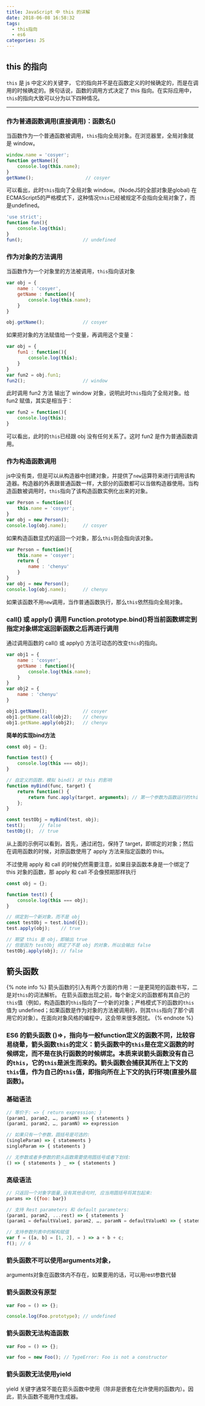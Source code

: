 ```yaml
---
title: JavaScript 中 this 的详解
date: 2018-06-08 16:58:32
tags:
  - this指向
  - es6
categories: JS
---
```


## this 的指向

`this` 是 js 中定义的关键字， 它的指向并不是在函数定义的时候确定的，而是在调用的时候确定的。换句话说，函数的调用方式决定了 this 指向。在实际应用中，`this`的指向大致可以分为以下四种情况。

---
<!-- more -->
### 作为普通函数调用(直接调用)：函数名()
当函数作为一个普通函数被调用，`this`指向全局对象。在浏览器里，全局对象就是 window。
```javascript
window.name = 'cosyer';
function getName(){
    console.log(this.name);
}
getName();                   // cosyer
```
可以看出，此时`this`指向了全局对象 window。(NodeJS的全部对象是global)
在ECMAScript5的严格模式下，这种情况`this`已经被规定不会指向全局对象了，而是undefined。
```javascript
'use strict';
function fun(){
    console.log(this);
}
fun();                      // undefined
```
### 作为对象的方法调用
当函数作为一个对象里的方法被调用，`this`指向该对象
```javascript
var obj = {
    name : 'cosyer',
    getName : function(){
        console.log(this.name);
    }
}

obj.getName();              // cosyer
```
如果把对象的方法赋值给一个变量，再调用这个变量：
```javascript
var obj = {
    fun1 : function(){
        console.log(this);
    }
}
var fun2 = obj.fun1;
fun2();                     // window
```
此时调用 fun2 方法 输出了 window 对象，说明此时`this`指向了全局对象。给 fun2 赋值，其实是相当于：
```javascript
var fun2 = function(){
    console.log(this);
}
```
可以看出，此时的`this`已经跟 obj 没有任何关系了。这时 fun2 是作为普通函数调用。

### 作为构造函数调用
js中没有类，但是可以从构造器中创建对象，并提供了`new`运算符来进行调用该构造器。构造器的外表跟普通函数一样，大部分的函数都可以当做构造器使用。当构造函数被调用时，`this`指向了该构造函数实例化出来的对象。
```javascript
var Person = function(){
    this.name = 'cosyer';
}
var obj = new Person();
console.log(obj.name);      // cosyer
```
如果构造函数显式的返回一个对象，那么`this`则会指向该对象。
```javascript
var Person = function(){
    this.name = 'cosyer';
    return {
        name : 'chenyu'
    }
}
var obj = new Person();
console.log(obj.name);      // chenyu
```
如果该函数不用`new`调用，当作普通函数执行，那么`this`依然指向全局对象。

### call() 或 apply() 调用 Function.prototype.bind()将当前函数绑定到指定对象绑定返回新函数之后再进行调用
通过调用函数的 call() 或 apply() 方法可动态的改变`this`的指向。
```javascript
var obj1 = {
    name : 'cosyer',
    getName : function(){
        console.log(this.name);
    }
}
var obj2 = {
    name : 'chenyu'
}

obj1.getName();             // cosyer
obj1.getName.call(obj2);    // chenyu
obj1.getName.apply(obj2);   // chenyu
```
**简单的实现bind方法**
```javascript
const obj = {};

function test() {
    console.log(this === obj);
}

// 自定义的函数，模拟 bind() 对 this 的影响
function myBind(func, target) {
    return function() {
        return func.apply(target, arguments); // 第一个参数为函数运行的this指向
    };
}

const testObj = myBind(test, obj);
test();     // false
testObj();  // true
```
从上面的示例可以看到，首先，通过闭包，保持了 target，即绑定的对象；然后在调用函数的时候，对原函数使用了 apply 方法来指定函数的 this。

不过使用 apply 和 call 的时候仍然需要注意，如果目录函数本身是一个绑定了 this 对象的函数，那 apply 和 call 不会像预期那样执行
```javascript
const obj = {};

function test() {
    console.log(this === obj);
}

// 绑定到一个新对象，而不是 obj
const testObj = test.bind({});
test.apply(obj);    // true

// 期望 this 是 obj，即输出 true
// 但是因为 testObj 绑定了不是 obj 的对象，所以会输出 false
testObj.apply(obj); // false
```

## 箭头函数 
{% note info %}
箭头函数的引入有两个方面的作用：一是更简短的函数书写，二是对`this`的词法解析。
在箭头函数出现之前，每个新定义的函数都有其自己的`this`值（例如，构造函数的`this`指向了一个新的对象；严格模式下的函数的`this`值为 undefined；如果函数是作为对象的方法被调用的，则其`this`指向了那个调用它的对象）。在面向对象风格的编程中，这会带来很多困扰。
{% endnote %}

### ES6 的箭头函数 ()=>，指向与一般function定义的函数不同，比较容易绕晕，箭头函数`this`的定义：箭头函数中的`this`是在定义函数的时候绑定，而不是在执行函数的时候绑定。本质来说箭头函数没有自己的`this`，它的`this`是派生而来的。箭头函数会捕获其所在上下文的`this`值，作为自己的`this`值，即指向所在上下文的执行环境(直接外层函数)。

### 基础语法
```javascript
// 等价于: => { return expression; } 
(param1, param2, …, paramN) => { statements }
(param1, param2, …, paramN) => expression

// 如果只有一个参数，圆括号是可选的:
(singleParam) => { statements }
singleParam => { statements }

// 无参数或者多参数的箭头函数需要使用圆括号或者下划线:
() => { statements } _ => { statements }
```
### 高级语法
```javascript
// 只返回一个对象字面量,没有其他语句时, 应当用圆括号将其包起来:
params => ({foo: bar})

// 支持 Rest parameters 和 default parameters:
(param1, param2, ...rest) => { statements }
(param1 = defaultValue1, param2, …, paramN = defaultValueN) => { statements }

// 支持参数列表中的解构赋值
var f = ([a, b] = [1, 2], = ) => a + b + c;
f(); // 6
```

### 箭头函数不可以使用arguments对象，
arguments对象在函数体内不存在，如果要用的话，可以用rest参数代替

### 箭头函数没有原型
```javascript
var Foo = () => {};

console.log(Foo.prototype); // undefined
```
### 箭头函数无法构造函数
```javascript
var Foo = () => {};

var foo = new Foo(); // TypeError: Foo is not a constructor
```
### 箭头函数无法使用yield
yield 关键字通常不能在箭头函数中使用（除非是嵌套在允许使用的函数内）。因此，箭头函数不能用作生成器。
